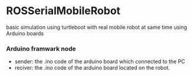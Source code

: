 # ROSSerialMobileRobot
basic simulation using turtleboot with real mobile robot at same time using Arduino boards

### Arduino framwark node
  - sender: the .ino code of the arduino board which connected to the PC
  - reciver: the .ino code of the arduino board located on the robot.

